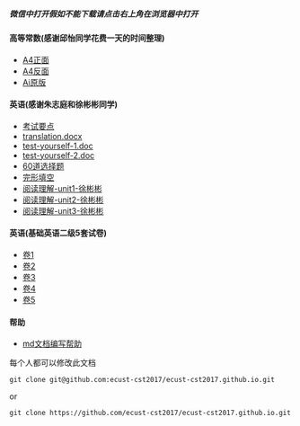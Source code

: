 ##### 微信中打开假如不能下载请点击右上角在浏览器中打开

#### 高等常数(感谢邱怡同学花费一天的时间整理)
- [A4正面](math/高数1.png)
- [A4反面](math/高数2.png)
- [Ai原版](math/高数.ai)

#### 英语(感谢朱志庭和徐彬彬同学)
- [考试要点](english/考试要点.jpg)
- [translation.docx](english/translation.docx)
- [test-yourself-1.doc](english/大学英语-精读第二册Test-Yourself-1.doc)
- [test-yourself-2.doc](english/大学英语精读第二册test-yourself2.doc)
- [60道选择题](english/大学英语精读第二册-testyouself-60道选择题.docx)
- [完形填空](english/英语期末A完形填空复习资料.docx)
- [阅读理解-unit1-徐彬彬](http://note.youdao.com/share/?id=1267222109593a388d32d9d4c71c52bd&type=note#/)
- [阅读理解-unit2-徐彬彬](http://note.youdao.com/share/?id=9d3ee289fe83267729856f708d694d23&type=note#/)
- [阅读理解-unit3-徐彬彬](http://note.youdao.com/share/?id=d8b9517786a6d94680575d33540096a2&type=note#/)

#### 英语(基础英语二级5套试卷)
- [卷1](english/二级模拟试卷/基础英语二级模拟试卷与解析1.doc)
- [卷2](english/二级模拟试卷/基础英语二级模拟试卷与解析2.doc)
- [卷3](english/二级模拟试卷/基础英语二级模拟试卷与解析3.doc)
- [卷4](english/二级模拟试卷/基础英语二级模拟试卷与解析4.doc)
- [卷5](english/二级模拟试卷/基础英语二级模拟试卷与解析5.doc)

#### 帮助
- [md文档编写帮助](github-pages-help.md)

每个人都可以修改此文档
```
git clone git@github.com:ecust-cst2017/ecust-cst2017.github.io.git
```
or
```angular2html
git clone https://github.com/ecust-cst2017/ecust-cst2017.github.io.git
```
